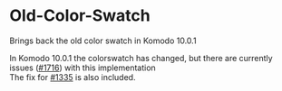 # Old-Color-Swatch
Brings back the old color swatch in Komodo 10.0.1

In Komodo 10.0.1 the colorswatch has changed, but there are currently issues ([#1716](https://github.com/Komodo/KomodoEdit/issues/1716)) with this implementation  
The fix for [#1335](https://github.com/Komodo/KomodoEdit/issues/1335) is also included.
